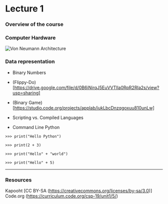 # Lecture 1
### Overview of the course

### Computer Hardware
![Von Neumann Architecture](https://commons.wikimedia.org/wiki/File:Von_Neumann_Architecture.svg)

### Data representation
  - Binary Numbers
  - (Flippy-Do)[https://drive.google.com/file/d/0B6iNirqJ5EuVVTlla0RpR2RIa2s/view?usp=sharing]
  - (Binary Game)[https://studio.code.org/projects/applab/iukLbcDnzqgoxuu810unLw]
- Scripting vs. Compiled Languages

- Command Line Python

```
>>> print("Hello Python")

>>> print(2 + 3)

>>> print("Hello" + "world")

>>> print("Hello" + 5)
```

---
### Resources
Kapooht [CC BY-SA (https://creativecommons.org/licenses/by-sa/3.0)]
Code.org (https://curriculum.code.org/csp-19/unit1/5/)

